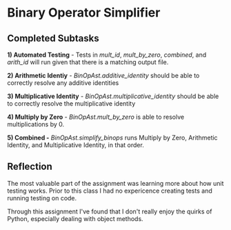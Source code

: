 # Binary Operator Simplifier 

## Completed Subtasks

**1) Automated Testing** - Tests in *mult_id*, *mult_by_zero*, *combined*, and *arith_id* will run given that there is a matching output file.

**2) Arithmetic Identiy** - *BinOpAst.additive\_identity* should be able to correctly resolve any additive identities

**3) Multiplicative Identity** - *BinOpAst.multiplicative\_identity* should be able to correctly resolve the multiplicative identity

**4) Multiply by Zero** - *BinOpAst.mult\_by\_zero* is able to resolve multiplications by 0.

**5) Combined -** *BinOpAst.simplify\_binops* runs Multiply by Zero, Arithmetic Identity, and Multiplicative Identity, in that order.


## Reflection

The most valuable part of the assignment was learning more about how unit testing works. Prior to this class I had no expericence creating tests and running testing on code.

Through this assignment I've found that I don't really enjoy the quirks of Python, especially dealing with object methods.

